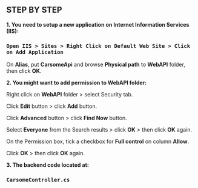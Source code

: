 ## STEP BY STEP

**1. You need to setup a new application on Internet Information Services (IIS):**

### `Open IIS > Sites > Right Click on Default Web Site > Click on Add Application`

On **Alias**, put **CarsomeApi** and browse **Physical path** to **WebAPI** folder, then click **OK**.

**2. You might want to add permission to WebAPI folder:**

Right click on **WebAPI** folder > select Security tab.

Click **Edit** button > click **Add** button.

Click **Advanced** button > click **Find Now** button.

Select **Everyone** from the Search results > click **OK** > then click **OK** again.

On the Permission box, tick a checkbox for **Full control** on column **Allow**.

Click **OK** > then click **OK** again.

**3. The backend code located at:**

### `CarsomeController.cs`
